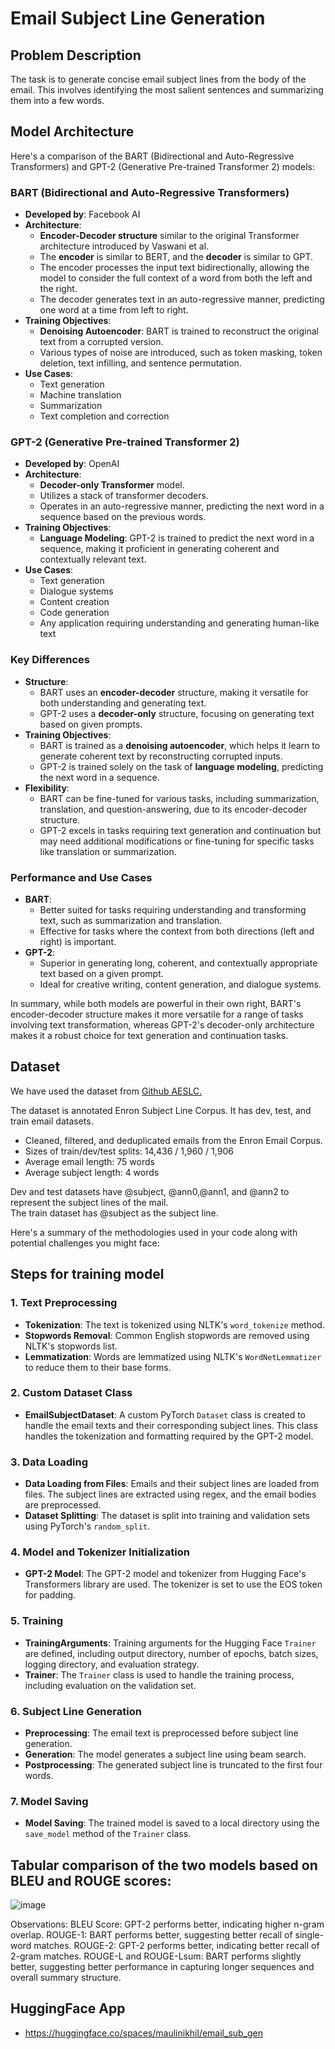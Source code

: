 # Email Subject Line Generation

## Problem Description
The task is to generate concise email subject lines from the body of the email. This involves identifying the most salient sentences and summarizing them into a few words.

## Model Architecture 
Here's a comparison of the BART (Bidirectional and Auto-Regressive Transformers) and GPT-2 (Generative Pre-trained Transformer 2) models:

### BART (Bidirectional and Auto-Regressive Transformers)
- **Developed by**: Facebook AI
- **Architecture**: 
  - **Encoder-Decoder structure** similar to the original Transformer architecture introduced by Vaswani et al.
  - The **encoder** is similar to BERT, and the **decoder** is similar to GPT.
  - The encoder processes the input text bidirectionally, allowing the model to consider the full context of a word from both the left and the right.
  - The decoder generates text in an auto-regressive manner, predicting one word at a time from left to right.
- **Training Objectives**:
  - **Denoising Autoencoder**: BART is trained to reconstruct the original text from a corrupted version.
  - Various types of noise are introduced, such as token masking, token deletion, text infilling, and sentence permutation.
- **Use Cases**:
  - Text generation
  - Machine translation
  - Summarization
  - Text completion and correction

### GPT-2 (Generative Pre-trained Transformer 2)
- **Developed by**: OpenAI
- **Architecture**:
  - **Decoder-only Transformer** model.
  - Utilizes a stack of transformer decoders.
  - Operates in an auto-regressive manner, predicting the next word in a sequence based on the previous words.
- **Training Objectives**:
  - **Language Modeling**: GPT-2 is trained to predict the next word in a sequence, making it proficient in generating coherent and contextually relevant text.
- **Use Cases**:
  - Text generation
  - Dialogue systems
  - Content creation
  - Code generation
  - Any application requiring understanding and generating human-like text

### Key Differences
- **Structure**:
  - BART uses an **encoder-decoder** structure, making it versatile for both understanding and generating text.
  - GPT-2 uses a **decoder-only** structure, focusing on generating text based on given prompts.
- **Training Objectives**:
  - BART is trained as a **denoising autoencoder**, which helps it learn to generate coherent text by reconstructing corrupted inputs.
  - GPT-2 is trained solely on the task of **language modeling**, predicting the next word in a sequence.
- **Flexibility**:
  - BART can be fine-tuned for various tasks, including summarization, translation, and question-answering, due to its encoder-decoder structure.
  - GPT-2 excels in tasks requiring text generation and continuation but may need additional modifications or fine-tuning for specific tasks like translation or summarization.

### Performance and Use Cases
- **BART**:
  - Better suited for tasks requiring understanding and transforming text, such as summarization and translation.
  - Effective for tasks where the context from both directions (left and right) is important.
- **GPT-2**:
  - Superior in generating long, coherent, and contextually appropriate text based on a given prompt.
  - Ideal for creative writing, content generation, and dialogue systems.

In summary, while both models are powerful in their own right, BART's encoder-decoder structure makes it more versatile for a range of tasks involving text transformation, whereas GPT-2's decoder-only architecture makes it a robust choice for text generation and continuation tasks.

## Dataset
We have used the dataset from [Github AESLC.](https://github.com/ryanzhumich/AESLC)

The dataset is annotated Enron Subject Line Corpus. It has dev, test, and train email datasets.
* Cleaned, filtered, and deduplicated emails from the Enron Email Corpus. 
* Sizes of train/dev/test splits: 14,436 / 1,960 / 1,906
* Average email length: 75 words
* Average subject length: 4 words

Dev and test datasets have @subject, @ann0,@ann1, and @ann2 to represent the subject lines of the mail.   
The train dataset has @subject as the subject line. 

Here's a summary of the methodologies used in your code along with potential challenges you might face:

## Steps for training model

### 1. **Text Preprocessing**
- **Tokenization**: The text is tokenized using NLTK's `word_tokenize` method.
- **Stopwords Removal**: Common English stopwords are removed using NLTK's stopwords list.
- **Lemmatization**: Words are lemmatized using NLTK's `WordNetLemmatizer` to reduce them to their base forms.

### 2. **Custom Dataset Class**
- **EmailSubjectDataset**: A custom PyTorch `Dataset` class is created to handle the email texts and their corresponding subject lines. This class handles the tokenization and formatting required by the GPT-2 model.

### 3. **Data Loading**
- **Data Loading from Files**: Emails and their subject lines are loaded from files. The subject lines are extracted using regex, and the email bodies are preprocessed.
- **Dataset Splitting**: The dataset is split into training and validation sets using PyTorch's `random_split`.

### 4. **Model and Tokenizer Initialization**
- **GPT-2 Model**: The GPT-2 model and tokenizer from Hugging Face's Transformers library are used. The tokenizer is set to use the EOS token for padding.

### 5. **Training**
- **TrainingArguments**: Training arguments for the Hugging Face `Trainer` are defined, including output directory, number of epochs, batch sizes, logging directory, and evaluation strategy.
- **Trainer**: The `Trainer` class is used to handle the training process, including evaluation on the validation set.

### 6. **Subject Line Generation**
- **Preprocessing**: The email text is preprocessed before subject line generation.
- **Generation**: The model generates a subject line using beam search.
- **Postprocessing**: The generated subject line is truncated to the first four words.

### 7. **Model Saving**
- **Model Saving**: The trained model is saved to a local directory using the `save_model` method of the `Trainer` class.

## Tabular comparison of the two models based on BLEU and ROUGE scores:

![image](https://github.com/user-attachments/assets/e875f404-d6b4-4ebd-88c6-0f5adc7cddd4)

Observations:
BLEU Score: GPT-2 performs better, indicating higher n-gram overlap.
ROUGE-1: BART performs better, suggesting better recall of single-word matches.
ROUGE-2: GPT-2 performs better, indicating better recall of 2-gram matches.
ROUGE-L and ROUGE-Lsum: BART performs slightly better, suggesting better performance in capturing longer sequences and overall summary structure.


## HuggingFace App 
  - https://huggingface.co/spaces/maulinikhil/email_sub_gen






